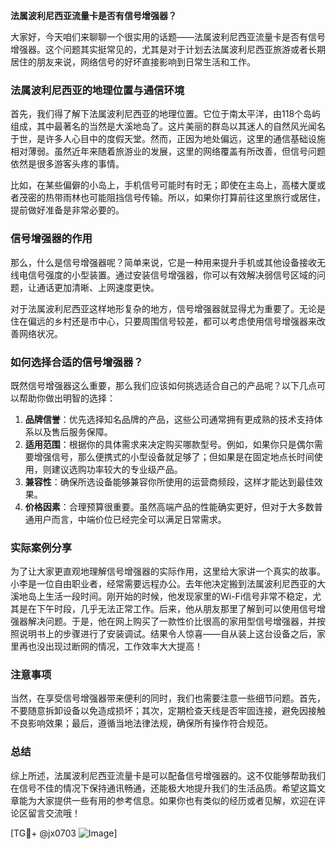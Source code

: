**法属波利尼西亚流量卡是否有信号增强器？**

大家好，今天咱们来聊聊一个很实用的话题——法属波利尼西亚流量卡是否有信号增强器。这个问题其实挺常见的，尤其是对于计划去法属波利尼西亚旅游或者长期居住的朋友来说，网络信号的好坏直接影响到日常生活和工作。

### 法属波利尼西亚的地理位置与通信环境

首先，我们得了解下法属波利尼西亚的地理位置。它位于南太平洋，由118个岛屿组成，其中最著名的当然是大溪地岛了。这片美丽的群岛以其迷人的自然风光闻名于世，是许多人心目中的度假天堂。然而，正因为地处偏远，这里的通信基础设施相对薄弱。虽然近年来随着旅游业的发展，这里的网络覆盖有所改善，但信号问题依然是很多游客头疼的事情。

比如，在某些偏僻的小岛上，手机信号可能时有时无；即使在主岛上，高楼大厦或者茂密的热带雨林也可能阻挡信号传输。所以，如果你打算前往这里旅行或居住，提前做好准备是非常必要的。

### 信号增强器的作用

那么，什么是信号增强器呢？简单来说，它是一种用来提升手机或其他设备接收无线电信号强度的小型装置。通过安装信号增强器，你可以有效解决弱信号区域的问题，让通话更加清晰、上网速度更快。

对于法属波利尼西亚这样地形复杂的地方，信号增强器就显得尤为重要了。无论是住在偏远的乡村还是市中心，只要周围信号较差，都可以考虑使用信号增强器来改善网络状况。

### 如何选择合适的信号增强器？

既然信号增强器这么重要，那么我们应该如何挑选适合自己的产品呢？以下几点可以帮助你做出明智的选择：

1. **品牌信誉**：优先选择知名品牌的产品，这些公司通常拥有更成熟的技术支持体系以及售后服务保障。
2. **适用范围**：根据你的具体需求来决定购买哪款型号。例如，如果你只是偶尔需要增强信号，那么便携式的小型设备就足够了；但如果是在固定地点长时间使用，则建议选购功率较大的专业级产品。
3. **兼容性**：确保所选设备能够兼容你所使用的运营商频段，这样才能达到最佳效果。
4. **价格因素**：合理预算很重要。虽然高端产品的性能确实更好，但对于大多数普通用户而言，中端价位已经完全可以满足日常需求。

### 实际案例分享

为了让大家更直观地理解信号增强器的实际作用，这里给大家讲一个真实的故事。小李是一位自由职业者，经常需要远程办公。去年他决定搬到法属波利尼西亚的大溪地岛上生活一段时间。刚开始的时候，他发现家里的Wi-Fi信号非常不稳定，尤其是在下午时段，几乎无法正常工作。后来，他从朋友那里了解到可以使用信号增强器解决问题。于是，他在网上购买了一款性价比很高的家用型信号增强器，并按照说明书上的步骤进行了安装调试。结果令人惊喜——自从装上这台设备之后，家里再也没出现过断网的情况，工作效率大大提高！

### 注意事项

当然，在享受信号增强器带来便利的同时，我们也需要注意一些细节问题。首先，不要随意拆卸设备以免造成损坏；其次，定期检查天线是否牢固连接，避免因接触不良影响效果；最后，遵循当地法律法规，确保所有操作符合规范。

### 总结

综上所述，法属波利尼西亚流量卡是可以配备信号增强器的。这不仅能够帮助我们在信号不佳的情况下保持通讯畅通，还能极大地提升我们的生活品质。希望这篇文章能为大家提供一些有用的参考信息。如果你也有类似的经历或者见解，欢迎在评论区留言交流哦！

[TG💪+ @jx0703 ![Image](https://github.com/user-attachments/assets/dbca1d08-cadb-493c-b0ec-ad6f7a83f270)]